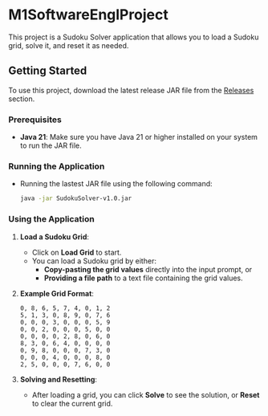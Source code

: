 # M1SoftwareEnglProject

This project is a Sudoku Solver application that allows you to load a Sudoku grid, solve it, and reset it as needed.

## Getting Started

To use this project, download the latest release JAR file from the [Releases](https://github.com/exgael/M1SoftwareEnglProject/releases/tag/v1.0) section. 

### Prerequisites

- **Java 21**: Make sure you have Java 21 or higher installed on your system to run the JAR file.

### Running the Application

- Running the lastest JAR file using the following command:
   ```bash
   java -jar SudokuSolver-v1.0.jar
   ```

### Using the Application

1. **Load a Sudoku Grid**: 
   - Click on **Load Grid** to start.
   - You can load a Sudoku grid by either:
     - **Copy-pasting the grid values** directly into the input prompt, or
     - **Providing a file path** to a text file containing the grid values.

2. **Example Grid Format**:
   ```plaintext
   0, 8, 6, 5, 7, 4, 0, 1, 2
   5, 1, 3, 0, 8, 9, 0, 7, 6
   0, 0, 0, 3, 0, 0, 0, 5, 9
   0, 0, 2, 0, 0, 0, 5, 0, 0
   0, 0, 0, 0, 2, 8, 0, 6, 0
   8, 3, 0, 6, 4, 0, 0, 0, 0
   0, 9, 8, 0, 0, 0, 7, 3, 0
   0, 0, 0, 4, 0, 0, 0, 8, 0
   2, 5, 0, 0, 0, 7, 6, 0, 0
   ```

3. **Solving and Resetting**:
   - After loading a grid, you can click **Solve** to see the solution, or **Reset** to clear the current grid.

